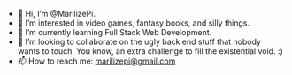 - 👋 Hi, I’m @MarilizePi.
- 👀 I’m interested in video games, fantasy books, and silly things. 
- 🌱 I’m currently learning Full Stack Web Development.
- 💞️ I’m looking to collaborate on the ugly back end stuff that nobody wants to touch. You know, an extra challenge to fill the existential void. :)
- 📫 How to reach me: marilizepi@gmail.com

<!---
MarilizePi/MarilizePi is a ✨ special ✨ repository because its `README.md` (this file) appears on your GitHub profile.
You can click the Preview link to take a look at your changes.
--->
